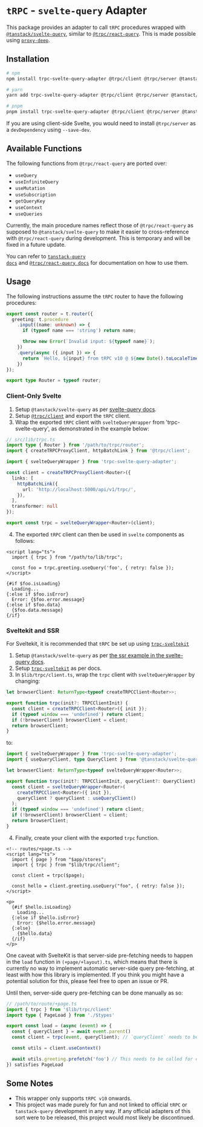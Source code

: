 # `tRPC` - `svelte-query` Adapter

This package provides an adapter to call `tRPC` procedures wrapped with <code>[@tanstack/svelte-query](https://tanstack.com/query/v4/docs/svelte/overview)</code>, similar to <code>[@trpc/react-query](https://trpc.io/docs/react)</code>. This is made possible using <code>[proxy-deep](https://www.npmjs.com/package/proxy-deep)</code>.

## Installation

```bash
# npm
npm install trpc-svelte-query-adapter @trpc/client @trpc/server @tanstact/svelte-query

# yarn
yarn add trpc-svelte-query-adapter @trpc/client @trpc/server @tanstact/svelte-query

# pnpm
pnpm install trpc-svelte-query-adapter @trpc/client @trpc/server @tanstact/svelte-query
```

If you are using client-side Svelte, you would need to install `@trpc/server` as a `devDependency` using `--save-dev`.

## Available Functions

The following functions from `@trpc/react-query` are ported over:

- `useQuery`
- `useInfiniteQuery`
- `useMutation`
- `useSubscription`
- `getQueryKey`
- `useContext`
- `useQueries`

Currently, the main procedure names reflect those of `@trpc/react-query` as supposed to `@tanstack/svelte-query` to make it easier to cross-reference with `@trpc/react-query` during development. This is temporary and will be fixed in a future update.

You can refer to <code>[tanstack-query docs](https://tanstack.com/query/latest/docs/react/overview)</code> and <code>[@trpc/react-query docs](https://trpc.io/docs/react)</code> for documentation on how to use them.

## Usage

The following instructions assume the `tRPC` router to have the following procedures:

```typescript
export const router = t.router({
  greeting: t.procedure
    .input((name: unknown) => {
      if (typeof name === 'string') return name;

      throw new Error(`Invalid input: ${typeof name}`);
    })
    .query(async ({ input }) => {
      return `Hello, ${input} from tRPC v10 @ ${new Date().toLocaleTimeString()}`;
    })
});

export type Router = typeof router;
```

### Client-Only Svelte

1. Setup `@tanstack/svelte-query` as per [svelte-query docs](https://tanstack.com/query/v4/docs/svelte/overview).
2. Setup <code>[@trpc/client](https://trpc.io/docs/client)</code> and export the `tRPC` client.
3. Wrap the exported `tRPC` client with `svelteQueryWrapper` from 'trpc-svelte-query', as demonstrated in the example below:

```typescript
// src/lib/trpc.ts
import type { Router } from '/path/to/trpc/router';
import { createTRPCProxyClient, httpBatchLink } from '@trpc/client';

import { svelteQueryWrapper } from 'trpc-svelte-query-adapter';

const client = createTRPCProxyClient<Router>({
  links: [
    httpBatchLink({
      url: 'http://localhost:5000/api/v1/trpc/',
    }),
  ],
  transformer: null
});

export const trpc = svelteQueryWrapper<Router>(client);
```

4. The exported `tRPC` client can then be used in `svelte` components as follows:

```svelte
<script lang="ts">
  import { trpc } from "/path/to/lib/trpc";

  const foo = trpc.greeting.useQuery('foo', { retry: false });
</script>

{#if $foo.isLoading}
  Loading...
{:else if $foo.isError}
  Error: {$foo.error.message}
{:else if $foo.data}
  {$foo.data.message}
{/if}
```

### Sveltekit and SSR

<!-- > **NOTE:** This package is currently not hosted on `npm`. If you want to try it, you would need to clone it locally and `npm link` to it. -->

For Sveltekit, it is recommended that `tRPC` be set up using <code>[trpc-sveltekit](https://icflorescu.github.io/trpc-sveltekit/getting-started)</code>

1. Setup `@tanstack/svelte-query` as per [the ssr example in the svelte-query docs](https://tanstack.com/query/v4/docs/svelte/ssr#using-prefetchquery).
2. Setup <code>[trpc-sveltekit](https://icflorescu.github.io/trpc-sveltekit/getting-started)</code> as per docs.
3. In `$lib/trpc/client.ts`, wrap the `trpc` client with `svelteQueryWrapper` by changing:

```typescript
let browserClient: ReturnType<typeof createTRPCClient<Router>>;

export function trpc(init?: TRPCClientInit) {
  const client = createTRPCClient<Router>({ init });
  if (typeof window === 'undefined') return client;
  if (!browserClient) browserClient = client;
  return browserClient;
}
```

to:

```typescript
import { svelteQueryWrapper } from 'trpc-svelte-query-adapter';
import { useQueryClient, type QueryClient } from '@tanstack/svelte-query';

let browserClient: ReturnType<typeof svelteQueryWrapper<Router>>;

export function trpc(init?: TRPCClientInit, queryClient?: QueryClient) {
  const client = svelteQueryWrapper<Router>(
    createTRPCClient<Router>({ init }),
    queryClient ? queryClient : useQueryClient()
  );
  if (typeof window === 'undefined') return client;
  if (!browserClient) browserClient = client;
  return browserClient;
}
```

4. Finally, create your client with the exported `trpc` function.

```svelte
<!-- routes/+page.ts -->
<script lang="ts">
  import { page } from "$app/stores";
  import { trpc } from "$lib/trpc/client";

  const client = trpc($page);

  const hello = client.greeting.useQuery("foo", { retry: false });
</script>

<p>
  {#if $hello.isLoading}
    Loading...
  {:else if $hello.isError}
    Error: {$hello.error.message}
  {:else}
    {$hello.data}
  {/if}
</p>
```

One caveat with SvelteKit is that server-side pre-fetching needs to happen in the `load` function in `(+page/+layout).ts`, which means that there is currently no way to implement automatic server-side query pre-fetching, at least with how this library is implemented. If you think you might have a potential solution for this, please feel free to open an issue or PR.

Until then, server-side query pre-fetching can be done manually as so:

```typescript
// /path/to/route/+page.ts
import { trpc } from '$lib/trpc/client'
import type { PageLoad } from './$types'

export const load = (async (event) => {
  const { queryClient } = await event.parent()
  const client = trpc(event, queryClient); // `queryClient` needs to be passed when initializing on the server.

  const utils = client.useContext()

  await utils.greeting.prefetch('foo') // This needs to be called for each query that is called in its corresponding `svelte` component.
}) satisfies PageLoad
```

## Some Notes

* This wrapper only supports `tRPC v10` onwards.
* This project was made purely for fun and not linked to official `tRPC` or `tanstack-query` development in any way. If any official adapters of this sort were to be released, this project would most likely be discontinued.
